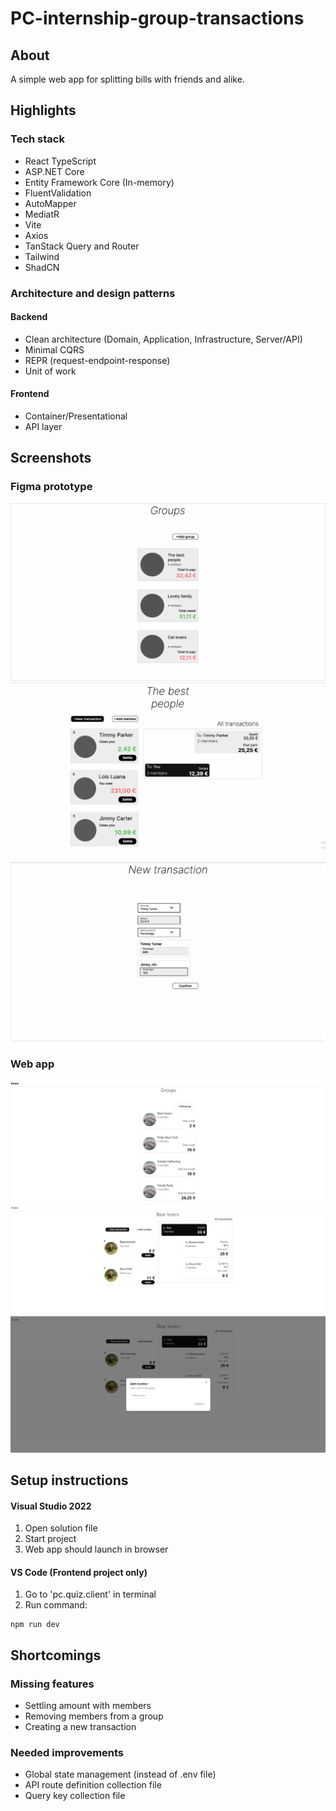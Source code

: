 # PC-internship-group-transactions

## About

A simple web app for splitting bills with friends and alike.

## Highlights

### Tech stack

- React TypeScript
- ASP.NET Core
- Entity Framework Core (In-memory)
- FluentValidation
- AutoMapper
- MediatR
- Vite
- Axios
- TanStack Query and Router
- Tailwind
- ShadCN

### Architecture and design patterns

#### Backend

- Clean architecture (Domain, Application, Infrastructure, Server/API)
- Minimal CQRS
- REPR (request-endpoint-response)
- Unit of work

#### Frontend

- Container/Presentational
- API layer

## Screenshots

### Figma prototype

![Group list page](groups.png)
![Group details page](<group details.png>)
![New transaction page](<new transaction.png>)


### Web app

![Grop list page in web app](groups-web-app.png)
![Group details page in web app](<group details-web-app.png>)
![Add member pop up](<add member.png>)

## Setup instructions

#### Visual Studio 2022

1. Open solution file
2. Start project
3. Web app should launch in browser

#### VS Code (Frontend project only)

1. Go to 'pc.quiz.client' in terminal
2. Run command:

```
npm run dev
```

## Shortcomings

### Missing features

- Settling amount with members
- Removing members from a group
- Creating a new transaction

### Needed improvements

- Global state management (instead of .env file)
- API route definition collection file
- Query key collection file
